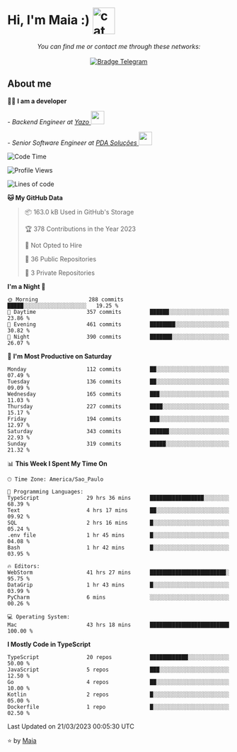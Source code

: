 <h1 align="left">Hi, I'm Maia :) 
<img src="https://emojis.slackmojis.com/emojis/images/1643509834/36299/black-cat.gif?1643509834" width="50" height="60" align="center"  alt="cat"/>
</h1>

<p align="center">
    <i>You can find me or contact me through these networks:</i>
    <br/><br/>
    <a href="https://t.me/mrootx" target="_blank">
        <img src="https://img.shields.io/badge/-Telegram-2CA5E0?logo=telegram&style=flat&logoColor=white" alt="Bradge Telegram" />
    </a>
</p>

## About me

:technologist: <strong>I am a developer</strong> <br>

<p><em> - Backend Engineer at <a href="https://yazo.com.br/">Yazo
</a><img src="https://media.giphy.com/media/WUlplcMpOCEmTGBtBW/giphy.gif" width="30"> 
</em></p>

<p><em> - Senior Software Engineer at <a href="https://pdasolucoes.com.br">PDA Soluções
</a><img src="https://media.giphy.com/media/WUlplcMpOCEmTGBtBW/giphy.gif" width="30"> 
</em></p>

<!--START_SECTION:waka-->
![Code Time](http://img.shields.io/badge/Code%20Time-1%2C809%20hrs%208%20mins-blue)

![Profile Views](http://img.shields.io/badge/Profile%20Views-1-blue)

![Lines of code](https://img.shields.io/badge/From%20Hello%20World%20I%27ve%20Written-351.8%20thousand%20lines%20of%20code-blue)

**🐱 My GitHub Data** 

> 📦 163.0 kB Used in GitHub's Storage 
 > 
> 🏆 378 Contributions in the Year 2023
 > 
> 🚫 Not Opted to Hire
 > 
> 📜 36 Public Repositories 
 > 
> 🔑 3 Private Repositories 
 > 
**I'm a Night 🦉** 

```text
🌞 Morning                288 commits         █████░░░░░░░░░░░░░░░░░░░░   19.25 % 
🌆 Daytime                357 commits         ██████░░░░░░░░░░░░░░░░░░░   23.86 % 
🌃 Evening                461 commits         ████████░░░░░░░░░░░░░░░░░   30.82 % 
🌙 Night                  390 commits         ███████░░░░░░░░░░░░░░░░░░   26.07 % 
```
📅 **I'm Most Productive on Saturday** 

```text
Monday                   112 commits         ██░░░░░░░░░░░░░░░░░░░░░░░   07.49 % 
Tuesday                  136 commits         ██░░░░░░░░░░░░░░░░░░░░░░░   09.09 % 
Wednesday                165 commits         ███░░░░░░░░░░░░░░░░░░░░░░   11.03 % 
Thursday                 227 commits         ████░░░░░░░░░░░░░░░░░░░░░   15.17 % 
Friday                   194 commits         ███░░░░░░░░░░░░░░░░░░░░░░   12.97 % 
Saturday                 343 commits         ██████░░░░░░░░░░░░░░░░░░░   22.93 % 
Sunday                   319 commits         █████░░░░░░░░░░░░░░░░░░░░   21.32 % 
```


📊 **This Week I Spent My Time On** 

```text
🕑︎ Time Zone: America/Sao_Paulo

💬 Programming Languages: 
TypeScript               29 hrs 36 mins      █████████████████░░░░░░░░   68.39 % 
Text                     4 hrs 17 mins       ██░░░░░░░░░░░░░░░░░░░░░░░   09.92 % 
SQL                      2 hrs 16 mins       █░░░░░░░░░░░░░░░░░░░░░░░░   05.24 % 
.env file                1 hr 45 mins        █░░░░░░░░░░░░░░░░░░░░░░░░   04.08 % 
Bash                     1 hr 42 mins        █░░░░░░░░░░░░░░░░░░░░░░░░   03.95 % 

🔥 Editors: 
WebStorm                 41 hrs 27 mins      ████████████████████████░   95.75 % 
DataGrip                 1 hr 43 mins        █░░░░░░░░░░░░░░░░░░░░░░░░   03.99 % 
PyCharm                  6 mins              ░░░░░░░░░░░░░░░░░░░░░░░░░   00.26 % 

💻 Operating System: 
Mac                      43 hrs 18 mins      █████████████████████████   100.00 % 
```

**I Mostly Code in TypeScript** 

```text
TypeScript               20 repos            ████████████░░░░░░░░░░░░░   50.00 % 
JavaScript               5 repos             ███░░░░░░░░░░░░░░░░░░░░░░   12.50 % 
Go                       4 repos             ██░░░░░░░░░░░░░░░░░░░░░░░   10.00 % 
Kotlin                   2 repos             █░░░░░░░░░░░░░░░░░░░░░░░░   05.00 % 
Dockerfile               1 repo              █░░░░░░░░░░░░░░░░░░░░░░░░   02.50 % 
```




 Last Updated on 21/03/2023 00:05:30 UTC
<!--END_SECTION:waka-->

⭐️ by [Maia](https://github.com/gabrielmaialva33/)


